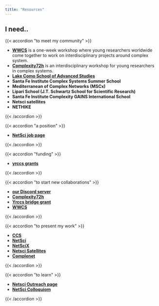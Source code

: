 ```yaml
---
title: "Resources"
---
```


<!---
## Collections of resources

- [yrCSS' resources page](https://yrcss.cssociety.org/resources/) is a collaborative list of conferences, workshops, schools, online courses, research institutes, and others, within the field of Complexity Science.
- [Complexity Cat](https://amahury.github.io/) is a weekly journalistic blog, an independent and non-profit media that seeks to communicate everything related to complexity science.
- [EMCRs' website](https://sites.google.com/view/emcrs-social-networks/) gathers relevant conferences, books, podcasts, blog posts and others, directed to early career researchers in social network analysis.
-->

## I need.. 

{{< accordion  "<i class='fa-solid fa-users'></i>to meet my community" >}}
- **[WWCS](https://wwcs2025.github.io)** is a one-week workshop where young researchers worldwide come together to work on interdisciplinary projects around complex system.
- **[Complexity72h](https://complexity72h.com)** is an interdisciplinary workshop for young researchers in complex systems.
- **[Lake Como School of Advanced Studies](https://lakecomoschool.org/schools/)** 
- **Santa Fe Institute Complex Systems Summer School**
- **Mediterranean of Complex Networks (MSCx)**
- **Lipari School (J.T. Schwartz School for Scientific Research)**
- **Santa Fe Institute Complexity GAINS International School**
- **Netsci satellites**
- **NETHIKE**


{{< /accordion >}}

{{< accordion "<i class='fa-solid fa-award'></i>a position" >}}
- **[NetSci job page](https://www.netscisociety.net/jobs)** 

{{< /accordion >}}


{{< accordion "<i class='fa-duotone fa-solid fa-coins'></i>funding" >}}
- **[yrccs grants](https://yrcss.cssociety.org/grants/)** 

{{< /accordion >}}

{{< accordion "<i class='fa-solid fa-people-arrows'></i>to start new collaborations" >}}
- **[our Discord server ](https://discord.gg/yFmVMZ29)** 
- **[Complexity72h](https://complexity72h.com)**
- **[Yrccs bridge grant](https://yrcss.cssociety.org/grants/bridge-grant/)**
- **[WWCS](https://wwcs2025.github.io)**

{{< /accordion >}}

{{< accordion "<i class='fa-solid fa-microphone'></i>to present my work" >}}
- **[CCS](https://ccs25.cssociety.org)** 
- **[NetSci](https://netsci2025.github.io)**
- **[NetSciX](https://netscix2025.iiti.ac.in)**
- **[Netsci Satellites](https://netsci2025.github.io/satellites/)**
- **[Complenet](https://complenet.weebly.com)**

{{< /accordion >}}

{{< accordion "<i class='fa-solid fa-book-open-reader'></i>to learn" >}}
- **[Netsci Outreach page](https://www.netscisociety.net/outreach)** 
- **[NetSci Colloquiom](https://www.netscisociety.net/events/colloquium)**


{{< /accordion >}}
